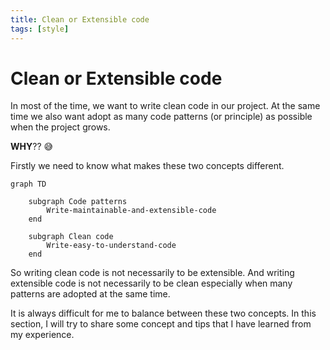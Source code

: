 ```yaml
---
title: Clean or Extensible code
tags: [style]
---
```


# Clean or Extensible code

In most of the time, we want to write clean code in our project. At the same time we also want adopt as many code patterns (or principle) as possible when the project grows.

**WHY**?? 😅

Firstly we need to know what makes these two concepts different.

```mermaid
graph TD

    subgraph Code patterns
        Write-maintainable-and-extensible-code
    end

    subgraph Clean code
        Write-easy-to-understand-code
    end
```

So writing clean code is not necessarily to be extensible. And writing extensible code is not necessarily to be clean especially when many patterns are adopted at the same time.

It is always difficult for me to balance between these two concepts. In this section, I will try to share some concept and tips that I have learned from my experience.
